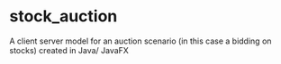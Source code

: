 # stock_auction
A client server model for an auction scenario (in this case a bidding on stocks) created in Java/ JavaFX
